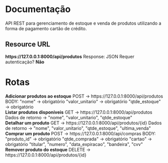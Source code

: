 <h1>Documentação</h1>
API REST para gerenciamento de estoque e venda de produtos utilizando a forma de pagamento cartão de crédito.

<h2>Resource URL</h2>
<strong>https://127.0.0.1:8000/api/produtos</strong>
Response: JSON
Requer autenticação? <strong>Não</strong>

<h1>Rotas</h2>
<strong>Adicionar produtos ao estoque</strong>
POST -> https://127.0.0.1:8000/api/produtos
BODY:
"nome" -> obrigatório
"valor_unitario" -> obrigatório
"qtde_estoque" -> obrigatório
<br>
<strong>Listar produtos disponíveis</strong>
GET -> https://127.0.0.1:8000/api/produtos
Dados de retorno ->
"nome", "valor_unitario", "qtde_estoque"
<br>
<strong>Detalhar um produto</strong>
GET -> https://127.0.0.1:8000/api/produtos/{id}
Dados de retorno ->
"nome", "valor_unitario", "qtde_estoque", "ultima_venda"
<br>
<strong>Comprar um produto</strong>
POST -> https://127.0.0.1:8000/api/compras
BODY:
"produto_id" -> obrigatório
"qtde_comprada" -> obrigatório
"cartao" -> obrigatório
    "titular", "numero", "data_expiracao", "bandeira", "cvv"
<br>
<strong>Remover produto do estoque</strong>
DELETE -> https://127.0.0.1:8000/api/produtos/{id}


